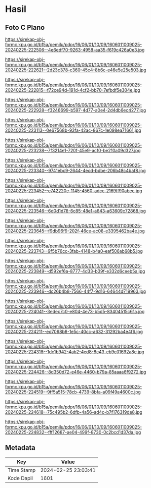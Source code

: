 # Hasil

## Foto C Plano

https://sirekap-obj-formc.kpu.go.id/b15a/pemilu/pdpr/16/06/01/10/09/1606011009025-20240225-222506--4e6edf70-9263-4958-aa35-f619c426a0e3.jpg

https://sirekap-obj-formc.kpu.go.id/b15a/pemilu/pdpr/16/06/01/10/09/1606011009025-20240225-222621--2d23c378-c360-45c4-8b6c-e46e5e25e503.jpg

https://sirekap-obj-formc.kpu.go.id/b15a/pemilu/pdpr/16/06/01/10/09/1606011009025-20240225-222815--f72ce94d-191d-4cf2-bb70-7efbdf5e304e.jpg

https://sirekap-obj-formc.kpu.go.id/b15a/pemilu/pdpr/16/06/01/10/09/1606011009025-20240225-222928--f3246699-b597-4d77-a0e4-2d4db6ec4277.jpg

https://sirekap-obj-formc.kpu.go.id/b15a/pemilu/pdpr/16/06/01/10/09/1606011009025-20240225-223113--0e67568b-93fa-42ac-867c-1e098ea71661.jpg

https://sirekap-obj-formc.kpu.go.id/b15a/pemilu/pdpr/16/06/01/10/09/1606011009025-20240225-223238--7f3214e1-720f-45e9-acf0-be210a09d327.jpg

https://sirekap-obj-formc.kpu.go.id/b15a/pemilu/pdpr/16/06/01/10/09/1606011009025-20240225-223340--9741ebc9-2644-4ecd-bdbe-206b48c4baf8.jpg

https://sirekap-obj-formc.kpu.go.id/b15a/pemilu/pdpr/16/06/01/10/09/1606011009025-20240225-223452--e742220e-1145-4560-adcc-2169ff90abec.jpg

https://sirekap-obj-formc.kpu.go.id/b15a/pemilu/pdpr/16/06/01/10/09/1606011009025-20240225-223546--6d0d1d78-6c85-48e1-a643-a63609c72868.jpg

https://sirekap-obj-formc.kpu.go.id/b15a/pemilu/pdpr/16/06/01/10/09/1606011009025-20240225-223645--f9db96f9-202f-46ce-ac08-e3395462ba4e.jpg

https://sirekap-obj-formc.kpu.go.id/b15a/pemilu/pdpr/16/06/01/10/09/1606011009025-20240225-223743--9f5b76cc-3fab-4148-b4a0-eaf506ab68b5.jpg

https://sirekap-obj-formc.kpu.go.id/b15a/pemilu/pdpr/16/06/01/10/09/1606011009025-20240225-223849--d592ef6a-8777-4d33-b39f-e332d6ceeb5a.jpg

https://sirekap-obj-formc.kpu.go.id/b15a/pemilu/pdpr/16/06/01/10/09/1606011009025-20240225-223946--dc26b4b8-7566-44f7-9d16-64644d719963.jpg

https://sirekap-obj-formc.kpu.go.id/b15a/pemilu/pdpr/16/06/01/10/09/1606011009025-20240225-224041--3edec7c0-e804-4e73-b5d5-83404515c61a.jpg

https://sirekap-obj-formc.kpu.go.id/b15a/pemilu/pdpr/16/06/01/10/09/1606011009025-20240225-224211--ed7098b8-1e5c-40cc-a632-31292ba4e4f6.jpg

https://sirekap-obj-formc.kpu.go.id/b15a/pemilu/pdpr/16/06/01/10/09/1606011009025-20240225-224318--1dc1b942-4ab2-4ed8-8c43-eb9c01692a8e.jpg

https://sirekap-obj-formc.kpu.go.id/b15a/pemilu/pdpr/16/06/01/10/09/1606011009025-20240225-224426--8d350d72-e46e-4460-b79a-85aaaa6f9272.jpg

https://sirekap-obj-formc.kpu.go.id/b15a/pemilu/pdpr/16/06/01/10/09/1606011009025-20240225-224519--9ff5a515-78cb-4739-8bfa-a09f49a4600c.jpg

https://sirekap-obj-formc.kpu.go.id/b15a/pemilu/pdpr/16/06/01/10/09/1606011009025-20240225-224618--75c495b2-6dfb-4a56-ad4c-b7f176319de8.jpg

https://sirekap-obj-formc.kpu.go.id/b15a/pemilu/pdpr/16/06/01/10/09/1606011009025-20240225-224832--fff12687-ae04-499f-8730-0c2bcd1d37da.jpg


## Metadata

| Key        | Value               |
| ---------- | ------------------- |
| Time Stamp | 2024-02-25 23:03:41 |
| Kode Dapil | 1601                |



